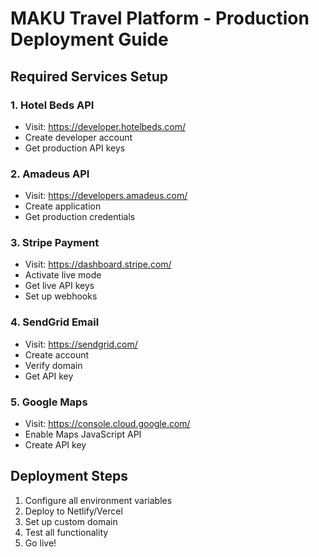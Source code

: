 # MAKU Travel Platform - Production Deployment Guide

## Required Services Setup

### 1. Hotel Beds API
- Visit: https://developer.hotelbeds.com/
- Create developer account
- Get production API keys

### 2. Amadeus API  
- Visit: https://developers.amadeus.com/
- Create application
- Get production credentials

### 3. Stripe Payment
- Visit: https://dashboard.stripe.com/
- Activate live mode
- Get live API keys
- Set up webhooks

### 4. SendGrid Email
- Visit: https://sendgrid.com/
- Create account
- Verify domain
- Get API key

### 5. Google Maps
- Visit: https://console.cloud.google.com/
- Enable Maps JavaScript API
- Create API key

## Deployment Steps
1. Configure all environment variables
2. Deploy to Netlify/Vercel
3. Set up custom domain
4. Test all functionality
5. Go live!

